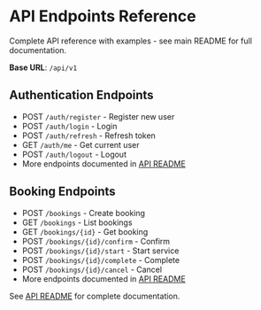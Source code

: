 # API Endpoints Reference

Complete API reference with examples - see main README for full documentation.

**Base URL**: `/api/v1`

## Authentication Endpoints
- POST `/auth/register` - Register new user
- POST `/auth/login` - Login
- POST `/auth/refresh` - Refresh token
- GET `/auth/me` - Get current user
- POST `/auth/logout` - Logout
- More endpoints documented in [API README](./README.md)

## Booking Endpoints
- POST `/bookings` - Create booking
- GET `/bookings` - List bookings
- GET `/bookings/{id}` - Get booking
- POST `/bookings/{id}/confirm` - Confirm
- POST `/bookings/{id}/start` - Start service
- POST `/bookings/{id}/complete` - Complete
- POST `/bookings/{id}/cancel` - Cancel
- More endpoints documented in [API README](./README.md)

See [API README](./README.md) for complete documentation.

